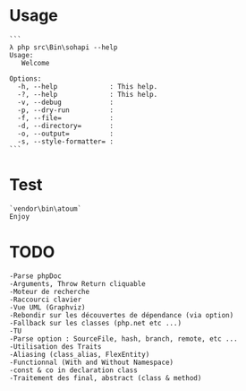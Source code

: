 Usage
=====
    ```
    λ php src\Bin\sohapi --help
    Usage:
       Welcome

    Options:
      -h, --help             : This help.
      -?, --help             : This help.
      -v, --debug            :
      -p, --dry-run          :
      -f, --file=            :
      -d, --directory=       :
      -o, --output=          :
      -s, --style-formatter= :
    ```

Test
=====
    `vendor\bin\atoum`
    Enjoy

TODO
=====
    -Parse phpDoc
    -Arguments, Throw Return cliquable
    -Moteur de recherche
    -Raccourci clavier
    -Vue UML (Graphviz)
    -Rebondir sur les découvertes de dépendance (via option)
    -Fallback sur les classes (php.net etc ...)
    -TU
    -Parse option : SourceFile, hash, branch, remote, etc ...
    -Utilisation des Traits
    -Aliasing (class_alias, FlexEntity)
    -Functionnal (With and Without Namespace)
    -const & co in declaration class
    -Traitement des final, abstract (class & method)